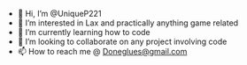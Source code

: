 - 👋 Hi, I’m @UniqueP221
- 👀 I’m interested in Lax and practically anything game related
- 🌱 I’m currently learning how to code
- 💞️ I’m looking to collaborate on any project involving code
- 📫 How to reach me @ Doneglues@gmail.com

<!---
UniqueP221/UniqueP221 is a ✨ special ✨ repository because its `README.md` (this file) appears on your GitHub profile.
You can click the Preview link to take a look at your changes.
--->
